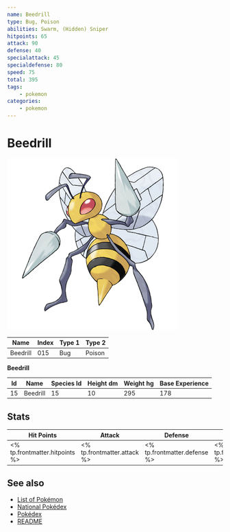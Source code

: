 ```yaml
---
name: Beedrill
type: Bug, Poison
abilities: Swarm, (Hidden) Sniper
hitpoints: 65
attack: 90
defense: 40
specialattack: 45
specialdefense: 80
speed: 75
total: 395
tags:
    - pokemon
categories:
    - pokemon
---
```


# Beedrill


![Beedrill](images/015.png)

| **Name** | **Index** | **Type 1** | **Type 2** |
|----|----|----|----|
| Beedrill | 015 | Bug | Poison  |

**Beedrill** 




| **Id** | **Name** | **Species Id** | **Height dm** | **Weight hg** | **Base Experience** |
|--------|----------|----------------|------------|------------|---------------------|
| 15 | Beedrill | 15 | 10 | 295 | 178 |



## Stats

| **Hit Points** | **Attack** | **Defense** | **Special Attack** | **Special Defense** | **Speed** | **Total** |
|----------------|------------|-------------|--------------------|---------------------|-----------|-----------|
| <% tp.frontmatter.hitpoints %> | <% tp.frontmatter.attack %> | <% tp.frontmatter.defense %> | <% tp.frontmatter.specialattack %> | <% tp.frontmatter.specialdefense %> | <% tp.frontmatter.speed %> | <% tp.frontmatter.total %> |

## See also

- [List of Pokémon](../pokemon.md)
- [National Pokédex](../national_pokedex.md)
- [Pokédex](../pokedex.md)
- [README](../README.md)
